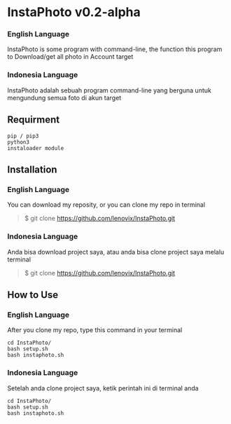 # InstaPhoto v0.2-alpha
### English Language
InstaPhoto is some program with command-line, the function this program to Download/get all photo in Account target
### Indonesia Language
InstaPhoto adalah sebuah program command-line yang berguna untuk mengundung semua foto di akun target

## Requirment
```
pip / pip3
python3
instaloader module
```

## Installation
### English Language
You can download my reposity, or you can clone my repo in terminal
> $ git clone https://github.com/lenovix/InstaPhoto.git

### Indonesia Language
Anda bisa download project saya, atau anda bisa clone project saya melalu terminal
> $ git clone https://github.com/lenovix/InstaPhoto.git

## How to Use
### English Language
After you clone my repo, type this command in your terminal
```
cd InstaPhoto/
bash setup.sh
bash instaphoto.sh
```

### Indonesia Language
Setelah anda clone project saya, ketik perintah ini di terminal anda
```
cd InstaPhoto/
bash setup.sh
bash instaphoto.sh
```
